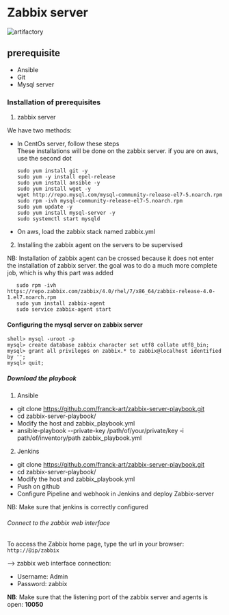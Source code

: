 # Zabbix server

![artifactory](https://www.vm-hci.info/wp-content/uploads/2017/10/banner-zabbix.jpg)

## prerequisite

* Ansible
* Git
* Mysql server

### Installation of prerequisites

1. zabbix server

We have two methods:

- In CentOs server, follow these steps  
These installations will be done on the zabbix server. 
if you are on aws, use the second dot
   
   ```
   sudo yum install git -y
   sudo yum -y install epel-release 
   sudo yum install ansible -y
   sudo yum install wget -y
   wget http://repo.mysql.com/mysql-community-release-el7-5.noarch.rpm
   sudo rpm -ivh mysql-community-release-el7-5.noarch.rpm
   sudo yum update -y
   sudo yum install mysql-server -y
   sudo systemctl start mysqld
   ```
 - On aws, load the zabbix stack named zabbix.yml
   

2. Installing the zabbix agent on the servers to be supervised

NB: Installation of zabbix agent can be crossed because it does not enter the installation of zabbix server. the goal was to do a much more complete job, which is why this part was added

```
   sudo rpm -ivh https://repo.zabbix.com/zabbix/4.0/rhel/7/x86_64/zabbix-release-4.0-1.el7.noarch.rpm
   sudo yum install zabbix-agent
   sudo service zabbix-agent start
```


#### Configuring the mysql server on zabbix server

```
shell> mysql -uroot -p 
mysql> create database zabbix character set utf8 collate utf8_bin;
mysql> grant all privileges on zabbix.* to zabbix@localhost identified by '';
mysql> quit;
```

##### Download the playbook

1. Ansible
  * git clone https://github.com/franck-art/zabbix-server-playbook.git
  * cd zabbix-server-playbook/
  * Modify the host and zabbix_playbook.yml
  * ansible-playbook --private-key /path/of/your/private/key  -i path/of/inventory/path  zabbix_playbook.yml
2. Jenkins
  * git clone https://github.com/franck-art/zabbix-server-playbook.git
  * cd zabbix-server-playbook/
  * Modify the host and zabbix_playbook.yml
  * Push on github
  * Configure Pipeline and webhook in Jenkins and deploy Zabbix-server
  
NB: Make sure that jenkins is correctly configured

###### Connect to the zabbix web interface

To access the Zabbix home page, type the url in your browser:
`http://@ip/zabbix`


--> zabbix web interface connection:
* Username: Admin
* Password: zabbix

**NB**: Make sure that the listening port of the zabbix server and agents is open: **10050**

